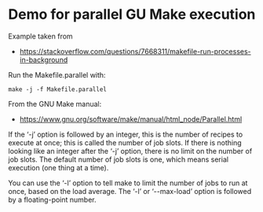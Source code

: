 # Demo for parallel GU Make execution
Example taken from
* https://stackoverflow.com/questions/7668311/makefile-run-processes-in-background

Run the Makefile.parallel with:
```
make -j -f Makefile.parallel
```

From the GNU Make manual:
* https://www.gnu.org/software/make/manual/html_node/Parallel.html

If the ‘-j’ option is followed by an integer, this is the number
of recipes to execute at once; this is called the number of job slots.
If there is nothing looking like an integer after the ‘-j’ option,
there is no limit on the number of job slots.
The default number of job slots is one, which means serial execution
(one thing at a time).

You can use the ‘-l’ option to tell make to limit the number of jobs
to run at once, based on the load average. The ‘-l’ or ‘--max-load’
option is followed by a floating-point number. 


